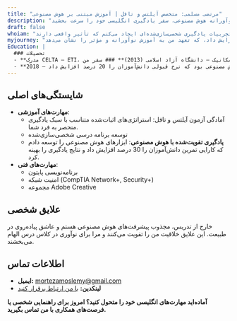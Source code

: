 ```yaml
---
title: "مرتضی مسلمی: متخصص آیلتس و تافل | آموزش مبتنی بر هوش مصنوعی"
description: "از مرتضی مسلمی، متخصص باتجربه آیلتس و تافل، با بهره‌گیری از 15+ سال تجربه و ابزارهای نوآورانه هوش مصنوعی، سفر یادگیری انگلیسی خود را سرعت بخشید."
draft: false
whoiam: "من مرتضی مسلمی هستم و مشتاق توانمندسازی شما برای دستیابی به اهداف زبانی انگلیسی‌تان. با 15+ سال تجربه و ترکیبی از روش‌های آموزشی اثبات‌شده و هوش مصنوعی پیشرفته، تجربیات یادگیری شخصی‌سازی‌شده‌ای ایجاد می‌کنم که تأثیر واقعی دارند."
myjourney: "سفر 15 ساله من به پالایش روش‌های آموزشی مبتنی بر داده اختصاص یافته است. یک دستاورد کلیدی، توسعه یک سیستم هوش مصنوعی بود که کارایی یادگیری دانش‌آموزان را 20 درصد افزایش داد، که تعهد من به آموزش نوآورانه و مؤثر را نشان می‌دهد."
Education: |
  ### تحصیلات
  - **مدرک CELTA – ETI، تفلیس (2017)** - **مدرک آموزش تافل (2023)** - **کارشناسی مهندسی مکانیک – دانشگاه آزاد اسلامی (2013)** ### سفر من
  - **2018 – متخصص آیلتس و تافل** مستقر در تهران، برنامه‌های آمادگی آیلتس و تافل را رهبری می‌کنم، با ادغام ابزارهای هوش مصنوعی برای نظارت بر پیشرفت و سفارشی‌سازی دروس. یک نکته برجسته، طراحی یک برنامه درسی مبتنی بر هوش مصنوعی بود که نرخ قبولی دانش‌آموزان را 20 درصد افزایش داد.
---
```


## شایستگی‌های اصلی
- **مهارت‌های آموزشی**: 
  - آمادگی آزمون آیلتس و تافل: استراتژی‌های اثبات‌شده متناسب با سبک یادگیری منحصر به فرد شما.
  - توسعه برنامه درسی شخصی‌سازی‌شده 
  - **یادگیری تقویت‌شده با هوش مصنوعی**: ابزارهای هوش مصنوعی را توسعه دادم که کارایی تمرین دانش‌آموزان را 30 درصد افزایش داد و نتایج یادگیری را بهینه کرد.
- **مهارت‌های فنی**: 
  - برنامه‌نویسی پایتون 
  - امنیت شبکه (CompTIA Network+, Security+) 
  - مجموعه Adobe Creative 

## علایق شخصی
خارج از تدریس، مجذوب پیشرفت‌های هوش مصنوعی هستم و عاشق پیاده‌روی در طبیعت. این علایق خلاقیت من را تقویت می‌کنند و مرا برای نوآوری در کلاس درس الهام می‌بخشند.

## اطلاعات تماس
- **ایمیل:** [mortezamoslemy@gmail.com](mailto:mortezamoslemy@gmail.com) 
- **لینکدین:** [با من ارتباط برقرار کنید](https://linkedin.com/in/mortezamoslemy-44b50a210) 

**آماده‌اید مهارت‌های انگلیسی خود را متحول کنید؟ امروز برای راهنمایی شخصی یا فرصت‌های همکاری با من تماس بگیرید.**